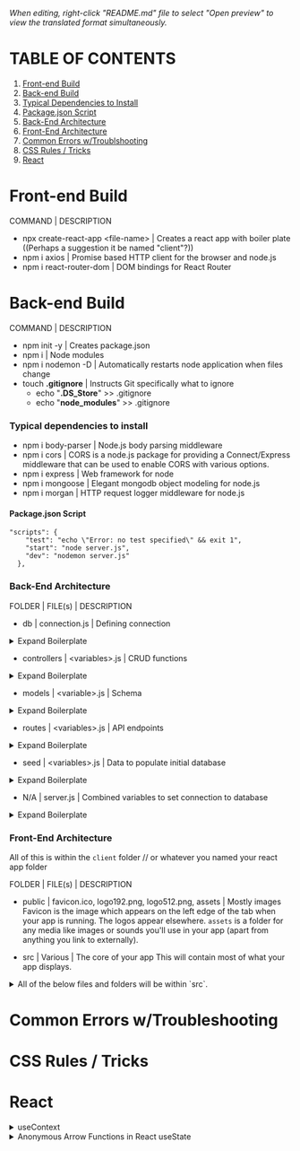 _*When editing, right-click "README.md" file to select "Open preview" to view the translated format simultaneously.*_

# TABLE OF CONTENTS

1. [Front-end Build](#front-end)
2. [Back-end Build](#back-end)
3. [Typical Dependencies to Install](#dependencies)
4. [Package.json Script](#package.json)
5. [Back-End Architecture](#backarchitecture)
6. [Front-End Architecture](#frontarchitecture)
7. [Common Errors w/Troublshooting](#errors)
8. [CSS Rules / Tricks](#css)
9. [React](#react)

# Front-end Build <a name="front-end"></a>

COMMAND | DESCRIPTION

- npx create-react-app \<file-name\> | Creates a react app with boiler plate ((Perhaps a suggestion it be named "client"?))
- npm i axios | Promise based HTTP client for the browser and node.js
- npm i react-router-dom | DOM bindings for React Router

# Back-end Build <a name="back-end"></a>

COMMAND | DESCRIPTION

- npm init -y | Creates package.json
- npm i | Node modules
- npm i nodemon -D | Automatically restarts node application when files change
- touch **.gitignore** | Instructs Git specifically what to ignore
  - echo "**.DS_Store**" >> .gitignore
  - echo "**node_modules**" >> .gitignore

### Typical dependencies to install<a name="dependencies"></a>

- npm i body-parser | Node.js body parsing middleware
- npm i cors | CORS is a node.js package for providing a Connect/Express middleware that can be used to enable CORS with various options.
- npm i express | Web framework for node
- npm i mongoose | Elegant mongodb object modeling for node.js
- npm i morgan | HTTP request logger middleware for node.js

#### Package.json Script<a name="package.json"></a>

```
"scripts": {
    "test": "echo \"Error: no test specified\" && exit 1",
    "start": "node server.js",
    "dev": "nodemon server.js"
  },

```

### Back-End Architecture<a name="backarchitecture"></a>

FOLDER | FILE(s) | DESCRIPTION

- db | connection.js | Defining connection
<details>
 <summary>Expand Boilerplate</summary>

```
const mongoose = require("mongoose");

let MONGODB_URI =
  process.env.PROD_MONGODB || "mongodb://127.0.0.1:27017/app-nameDB"; // change this to whatever you actually want to name your database

mongoose
  .connect(MONGODB_URI, { useUnifiedTopology: true, useNewUrlParser: true })
  .then(() => console.log("Successfully connected to MongoDB."))
  .catch((e) => console.error("Connection error", e.message));

module.exports = mongoose.connection;

```

</details>

- controllers | \<variables\>.js | CRUD functions
<details>
 <summary>Expand Boilerplate</summary>

```
const Variable = require("../models/variable");
const db = require("../db/connection");

db.on("error", console.error.bind(console, "MongoDB connection error:"));

const getVariables = async (req, res) => {
  try {
    const variables = await Variable.find();
    res.json(variables);
  } catch (error) {
    res.status(500).json({ error: error.message });
  }
};

const getVariable = async (req, res) => {
  try {
    const { id } = req.params;
    const variable = await Variable.findById(id);
    if (variable) {
      return res.json(variable);
    }
    res.status(404).json({ message: "Variable not found!" });
  } catch (error) {
    res.status(500).json({ error: error.message });
  }
};

const createVariable = async (req, res) => {
  try {
    const variable = await new Variable(req.body);
    await variable.save();
    res.status(201).json(variable);
  } catch (error) {
    console.log(error);
    res.status(500).json({ error: error.message });
  }
};

const updateVariable = async (req, res) => {
  const { id } = req.params;
  await Variable.findByIdAndUpdate(id, req.body, { new: true }, (error, variable) => {
    if (error) {
      return res.status(500).json({ error: error.message });
    }
    if (!variable) {
      return res.status(404).json({ message: "Variable not found!" });
    }
    res.status(200).json(variable);
  });
};

const deleteVariable = async (req, res) => {
  try {
    const { id } = req.params;
    const deleted = await Variable.findByIdAndDelete(id);
    if (deleted) {
      return res.status(200).send("Variable deleted");
    }
    throw new Error("Variable not found");
  } catch (error) {
    res.status(500).json({ error: error.message });
  }
};

module.exports = {
  createVariable,
  getVariables,
  getVariable,
  updateVariable,
  deleteVariable,
};

```

</details>

- models | \<variable\>.js | Schema
<details>
 <summary>Expand Boilerplate</summary>

```
const mongoose = require("mongoose");
const Schema = mongoose.Schema;

const Variable = new Schema(
  {
    title: { type: String, required: true },
    imgURL: { type: String, required: true },
    content: { type: String, required: true },
    author: { type: String, required: true },
  },
  { timestamps: true }
);

module.exports = mongoose.model("variables", Variable);

```

</details>

- routes | \<variables\>.js | API endpoints
<details>
 <summary>Expand Boilerplate</summary>

```
const { Router } = require("express");
const controllers = require("../controllers/<filename>");

const router = Router();

router.get("/<variables>", controllers.getVariables);
router.get("/<variables>/:id", controllers.getVariable);
router.post("/<variables>", controllers.createVariable);
router.put("/<variables>/:id", controllers.updateVariable);
router.delete("/<variables>/:id", controllers.deleteVariable);

module.exports = router;

```

</details>

- seed | \<variables\>.js | Data to populate initial database
<details>
 <summary>Expand Boilerplate</summary>

```
const db = require("../db/connection");
const Variable = require("../models/variable");

db.on("error", console.error.bind(console, "MongoDB connection error:"));

const main = async () => {
  const variables = [
    {
    }
    ];
  await Variable.insertMany(variables);
  console.log("Created vaiables!");
  };
const run = async () => {
await main();
db.close();
};

run();

```

</details>

- N/A | server.js | Combined variables to set connection to database

<details>
 <summary>Expand Boilerplate</summary>
   
   ```
const express = require("express");
const cors = require("cors");
const bodyParser = require("body-parser");
const logger = require("morgan");
const variableRoutes = require("./routes/variable");
const db = require("./db/connection");
const { response } = require("express");
const PORT = process.env.PORT || 3000;

const app = express();

app.use(cors());
app.use(bodyParser.json());
app.use(logger("dev"));

app.use("/api", variableRoutes);

db.on("error", console.error.bind(console, "MongoDB connection error:"));

app.listen(PORT, () => console.log(`Listening on port: ${PORT}`));

app.get("/", (req, res) => res.send("This is root!"));

```

</details>

### Front-End Architecture<a name="frontarchitecture"></a>

All of this is within the `client` folder // or whatever you named your react app folder

FOLDER | FILE(s) | DESCRIPTION
* public | favicon.ico, logo192.png, logo512.png, assets | Mostly images
Favicon is the image which appears on the left edge of the tab when your app is running. The logos appear elsewhere. `assets` is a folder for any media like images or sounds you'll use in your app (apart from anything you link to externally).

* src | Various | The core of your app
This will contain most of what your app displays.

<details>
 <summary>All of the below files and folders will be within `src`.</summary>

* NA | index.js | Where the computer will look first. The included boilerplate allows you to use routing.
<details>
 <summary>Expand Boilerplate</summary>

```

import React from "react";
import ReactDOM from "react-dom";
import "./index.css";
import App from "./App";
import reportWebVitals from "./reportWebVitals";
import { BrowserRouter as Router } from "react-router-dom";

ReactDOM.render(
<React.StrictMode>
<Router>
<App />
</Router>
</React.StrictMode>,
document.getElementById("root")
);

// If you want to start measuring performance in your app, pass a function
// to log results (for example: reportWebVitals(console.log))
// or send to an analytics endpoint. Learn more: https://bit.ly/CRA-vitals
reportWebVitals();

```
</details>

* NA | App.js | Controls the traffic. Uses Switch which only sends users to the first matching Screen
<details>
 <summary>Expand Boilerplate</summary>

```

import React from "react";
import "./App.css";
import { Route, Switch } from "react-router-dom";
import <ScreenName> from "./screens/<ScreenName>/<ScreenName>";
import { getUser } from "./services/Users";

const App = () => {
return (

<div className="App">
<Switch>
<Route exact path="/" component={<ScreenName>} />
</Switch>
</div>
);
};

export default App;

```
</details>

* screens | ScreenName | Screens are components which take up essentially the entire body.
Each folder is named in PascalCase and contains two files. Each file has the exact same name as the folder. One uses the .css extension, the other uses the .jsx extension. Below is an example of the ScreenName.jsx file. Note: You can populate it rapidly by typing `rsf` and hitting enter, but remember you'll have to add the `import './ScreenName.css` manually.
<details>
 <summary>Expand Boilerplate</summary>

```

import React from "react";
import <ComponentName> from "../../components/<ComponentName>/<ComponentName>";

export default function ScreenName(props) {
return (

<div>
<ComponentName />
</div>
);
}

```
</details>

* components | ComponentName | Components represent one element on the screen.
Each folder is named in PascalCase and contains two files. Each file has the exact same name as the folder. One uses the .css extension, the other uses the .jsx extension. Below is an example of the ComponentName.jsx file. Note: You can populate it rapidly by typing `rsf` and hitting enter, but remember you'll have to add the `import './ComponentName.css` manually.
<details>
 <summary>Expand Boilerplate</summary>

```

import React from "react";
import <OtherComponent> from "../../<OtherComponent>/<OtherComponent>";

export default function ComponentName(props) {
return (

<div>
<OtherComponent />
</div>
);
}

```
</details>

* services | apiConfig.js | Exports a function to let the client connect to the database
<details>
 <summary>Expand Boilerplate</summary>

```

import axios from 'axios'

let apiUrl

const apiUrls = {
production: 'https://<App-Name>.herokuapp.com/api', // Make sure you update this with the actual name of your Heroku app
development: 'http://localhost:3000/api'
}

if (window.location.hostname === 'localhost') {
apiUrl = apiUrls.development
} else {
apiUrl = apiUrls.production
}

const api = axios.create({
baseURL: apiUrl
})

export default api

```
</details>

* services | <Collection>.js | Exports functions to use on the object types defined in your models.
 Note, by default it contains the CRUD functions, but this is where you add any other method you might need.
<details>
 <summary>Expand Boilerplate</summary>

```

import api from "./apiConfig";

export const getVariables = async () => {
try {
const response = await api.get("/variables");
return response.data;
} catch (error) {
throw error;
}
};

export const getVariable = async (id) => {
try {
const response = await api.get(`/variables/${id}`);
return response.data;
} catch (error) {
throw error;
}
};

export const createVariable = async (variable) => {
try {
const response = await api.post("/variables", variable);
return response.data;
} catch (error) {
throw error;
}
};

export const updateVariable = async (id, variable) => {
try {
const response = await api.put(`/variables/${id}`, variable);
return response.data;
} catch (error) {
throw error;
}
};

export const deleteVariable = async (id) => {
try {
const response = await api.delete(`/variables/${id}`);
return response.data;
} catch (error) {
throw error;
}
};

```
</details>
</details>

# Common Errors w/Troubleshooting<a name="errors"></a>
# CSS Rules / Tricks<a name="css"></a>
# React<a name="react"></a>

<details>
 <summary>useContext</summary>

useContext is useful when you want to carry a "global state" throughout the app without having to worry about child/parent relationship when passing props.
The best example for this would be when making a user

- for the first step, create a folder called _"CurrentUser"_, inside, make a file called _"CurrentUserContext.jsx"_,
this is an example of what the file should look like.

```
import React, { useState, useEffect } from "react";

const CurrentUserContext = React.createContext([{}, () => {}]);

function CurrentUserProvider(props) {
  const [currentUser, setCurrentUser] = useState(null);

  return (
    <CurrentUserContext.Provider value={[currentUser, setCurrentUser]}>
      {props.children}
    </CurrentUserContext.Provider>
  );
}

export { CurrentUserContext, CurrentUserProvider };
```

next, wrap the `App.js` with CurrentUserProvider, here's an example:

```
import Home from './screens/Home.jsx'
import { CurrentUserProvider } from "./CurrentUser/CurrentUserContext";

function App() {
  return (
    <CurrentUserProvider>
      <Layout>
        <Switch>
        <Route path='/' component={Home}/>
        </Switch>
      </Layout>
    </CurrentUserProvider>
  );
```
here's an example of CurrentUser being called in a component with useContext

```
import { useContext } from "react";
import { CurrentUserContext } from "../currentUser/CurrentUserContext";
 function <functionname> {
 const [currentUser, setCurrentUser] = useContext(CurrentUserContext);
 }
```
now you can use it!, full example: 

```
import Header from "../components/Header";
import { useContext } from "react";
import { useHistory } from 'react-router-dom'
import { CurrentUserContext } from "../CurrentUser/CurrentUserContext";
import { removeToken } from '../services/auth'

export default function Layout(props) {
  const history =  useHistory()
  const [currentUser, setCurrentUser] = useContext(CurrentUserContext);
   
   const handleLogout = () => {
    setCurrentUser(null);
    localStorage.removeItem('authToken');
    removeToken();
    history.push('/');
   }
  
  return (
    <div className="App">
      <Header currentUser={currentUser} handleLogout={handleLogout} />
      {props.children}
    </div>
  );
}
```
</details>




<details>
 <summary> Anonymous Arrow Functions in React useState</summary>


useState is used to decide the initial value of a variable, usually, something like an array/object, an empty string or a boolean works, however, there are rare cases where you'd want to use an anonymous arrow function in order to set the initial value.


## Example 1: displayUser


 in this example, we're not setting the currentUser with useReducer, so what happens when we edit the account? a refresh is needed in order to display the new info.
This could be solved with useReducer, however, another solution is to set a "display user" to an annonymous function state, that way the new current user information will show after editing 
without reloading the page and without using useReducer.

-In this example, we are finding the user from the allUsers array (get request for all users) 
- if the user's id is equal to the currentUser id, set it to the displayUsers' ID.
- This is an example of why sometimes you'd want to use an arrow function to set a state.

```
  const [allUsers, setAllUsers] = useState([]);

  const [displayUser, setDisplayUser] = useState(() => {
  return allUsers?.find((user) => user?.id === currentUser?.id);
  });

```

Then in the useEffect, we use the displayUser here:

```
useEffect(() => {
    const fetchUsers = async () => {
      const userData = await getAllUsers();
      setAllUsers(userData);
      setDisplayUser(() =>
        userData?.find((user) => user?.id === currentUser?.id)
      );
    };
    fetchUsers();
  }, []);
  }, [currentUser]);
```

and in the JSX:

```        
<h1>{displayUser?.name}<h1>
```
etc...

## Example 2: saving the switch toggle state to localStorage
- in this example, I save the state of wether the switch is toggled false or true to local storage, the reason why I do that is because in this app "Care", darkMode is saved to local storage in a similiar fashion as well, so it would be odd to not also save the toggle state of the switch to local storage, right? If dark mode is saved to local storage, the toggled switch has to be saved as well.

in this example, i'm using an anonymous function and I'm sort of doing a mini-algorithm here.
notice, the state is equal to localStorage.getItem('switchState')
if state is equal to null, meaning if there are no cookies saved/nothing from darkmode/switch state saved to local storage, return false (aka, return untoggled switch)
if it's not equal to null, we continue to this logic:
if the state is true, meaning if the switch is toggled on (dark mode is on) return true, else return false. 
```
 const [switchState, setSwitchState] = useState(() => {
    let state = localStorage.getItem("switchState");
    if (state !== null) {
      return state === "true" ? true : false;
    }
    return false;
  });
```

the rest of the logic is handeled here:

```
  const handleThemeChange = () => {
    setSwitchState(switchState === true ? false : true);

    if (darkMode === "light") {
      setDarkMode("dark");
      localStorage.setItem("darkMode", "dark");
      localStorage.setItem("switchState", true);
    } else {
      setDarkMode("light");
      localStorage.setItem("darkMode", "light");
      localStorage.setItem("switchState", false);
    }
  };
```

and the JSX: 
```
<Switch
  checked={switchState}
   onChange={handleThemeChange}
        />
```
note that this logic by itself isn't enough to handle darkMode, but it is enough to save a switch to local storage, or to give an idea as to how to save dark mode into local storage, darkMode is a whole tutorial by itself, since it requires use of useContext.

</details>
